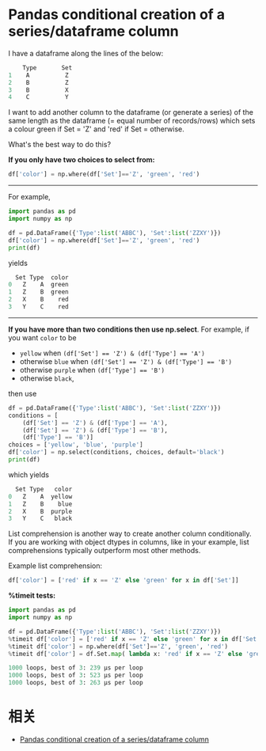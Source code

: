 
# Pandas conditional creation of a series/dataframe column


I have a dataframe along the lines of the below:

```py
    Type       Set
1    A          Z
2    B          Z
3    B          X
4    C          Y
```

I want to add another column to the dataframe (or generate a series) of the same length as the dataframe (= equal number of records/rows) which sets a colour green if Set = 'Z' and 'red' if Set = otherwise.

What's the best way to do this?





**If you only have two choices to select from:**

```py
df['color'] = np.where(df['Set']=='Z', 'green', 'red')
```

------

For example,

```py
import pandas as pd
import numpy as np

df = pd.DataFrame({'Type':list('ABBC'), 'Set':list('ZZXY')})
df['color'] = np.where(df['Set']=='Z', 'green', 'red')
print(df)
```

yields

```py
  Set Type  color
0   Z    A  green
1   Z    B  green
2   X    B    red
3   Y    C    red
```

------

**If you have more than two conditions then use np.select**. For example, if you want `color` to be

- `yellow` when `(df['Set'] == 'Z') & (df['Type'] == 'A')`
- otherwise `blue` when `(df['Set'] == 'Z') & (df['Type'] == 'B')`
- otherwise `purple` when `(df['Type'] == 'B')`
- otherwise `black`,

then use

```py
df = pd.DataFrame({'Type':list('ABBC'), 'Set':list('ZZXY')})
conditions = [
    (df['Set'] == 'Z') & (df['Type'] == 'A'),
    (df['Set'] == 'Z') & (df['Type'] == 'B'),
    (df['Type'] == 'B')]
choices = ['yellow', 'blue', 'purple']
df['color'] = np.select(conditions, choices, default='black')
print(df)
```

which yields

```py
  Set Type   color
0   Z    A  yellow
1   Z    B    blue
2   X    B  purple
3   Y    C   black
```







List comprehension is another way to create another column conditionally. If you are working with object dtypes in columns, like in your example, list comprehensions typically outperform most other methods.

Example list comprehension:

```py
df['color'] = ['red' if x == 'Z' else 'green' for x in df['Set']]
```

**%timeit tests:**

```py
import pandas as pd
import numpy as np

df = pd.DataFrame({'Type':list('ABBC'), 'Set':list('ZZXY')})
%timeit df['color'] = ['red' if x == 'Z' else 'green' for x in df['Set']]
%timeit df['color'] = np.where(df['Set']=='Z', 'green', 'red')
%timeit df['color'] = df.Set.map( lambda x: 'red' if x == 'Z' else 'green')

1000 loops, best of 3: 239 µs per loop
1000 loops, best of 3: 523 µs per loop
1000 loops, best of 3: 263 µs per loop
```



# 相关

- [Pandas conditional creation of a series/dataframe column](https://stackoverflow.com/questions/19913659/pandas-conditional-creation-of-a-series-dataframe-column)
